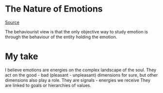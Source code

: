 # The Nature of Emotions
[Source](https://www.jstor.org/stable/27857503)

The behaviourist view is that the only objective way to study emotion is through the behaviour of the entity holding the emotion.

# My take
I believe emotions are energies on the complex landscape of the soul.
They act on the good - bad (pleasant - unpleasant) dimensions for sure, but other dimensions also play a role.
They are signals - energies we receive
They are linked to goals or hierarchies of values.
